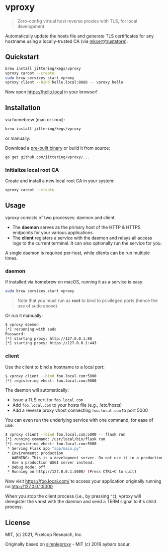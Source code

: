 # vproxy

> Zero-config virtual host reverse proxies with TLS, for local development

Automatically update the hosts file and generate TLS certificates for any
hostname using a locally-trusted CA (via
[mkcert](https://github.com/FiloSottile/mkcert)/[truststore](https://github.com/jittering/truststore)).

## Quickstart

```sh
brew install jittering/kegs/vproxy
vproxy caroot --create
sudo brew services start vproxy
vproxy client --bind hello.local:8888 -- vproxy hello
```

Now open https://hello.local in your browser!

## Installation

via homebrew (mac or linux):

```sh
brew install jittering/kegs/vproxy
```

or manually:

Download a [pre-built binary](https://github.com/jittering/vproxy/releases) or build it from source:

```sh
go get github.com/jittering/vproxy/...
```

### Initialize local root CA

Create and install a new local root CA in your system:

```sh
vproxy caroot --create
```

## Usage

vproxy consists of two processes: daemon and client.

* The __daemon__ serves as the primary host of the HTTP & HTTPS endpoints for
  your various applications.
* The __client__ registers a service with the daemon and relays all access logs
  to the current terminal. It can also optionally run the service for you.

A single daemon is required per-host, while clients can be run multiple times.

### daemon

If installed via homebrew on macOS, running it as a service is easy:

```sh
sudo brew services start vproxy
```

> Note that you must run as __root__ to bind to privileged ports (hence the use of
> sudo above).

Or run it manually:

```sh
$ vproxy daemon
[*] rerunning with sudo
Password:
[*] starting proxy: http://127.0.0.1:80
[*] starting proxy: https://127.0.0.1:443
```

### client

Use the client to bind a hostname to a local port:

```sh
$ vproxy client --bind foo.local.com:5000
[*] registering vhost: foo.local.com:5000
```

The daemon will automatically:

* Issue a TLS cert for `foo.local.com`
* Add `foo.local.com` to your hosts file (e.g., /etc/hosts)
* Add a reverse proxy vhost connecting `foo.local.com` to port 5000

You can even run the underlying service with one command, for ease of use:

```sh
$ vproxy client --bind foo.local.com:5000 -- flask run
[*] running command: /usr/local/bin/flask run
[*] registering vhost: foo.local.com:5000
 * Serving Flask app "app/main.py"
 * Environment: production
   WARNING: This is a development server. Do not use it in a production deployment.
   Use a production WSGI server instead.
 * Debug mode: off
 * Running on http://127.0.0.1:5000/ (Press CTRL+C to quit)
```

Now visit https://foo.local.com/ to access your application originally running
on http://127.0.0.1:5000

When you stop the client process (i.e., by pressing `^C`), vproxy will deregister the vhost with the daemon and send a TERM signal to it's child process.

## License

MIT, (c) 2021, Pixelcop Research, Inc.

Originally based on [simpleproxy](https://github.com/ybrs/simpleproxy) - MIT (c) 2016 aybars badur.
